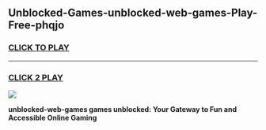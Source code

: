 
## Unblocked-Games-unblocked-web-games-Play-Free-phqjo
<h3>
<a href="https://premium76.site?title=unblocked-web-games&ref=18A">CLICK TO PLAY</a></h3>
<hr>

<h3>
<a href="https://premium76.site?title=unblocked-web-games&ref=18A">CLICK 2 PLAY</a>
  
</h3>

<a href="https://premium76.site?title=unblocked-web-games&ref=18A"><img src="https://clearcache.store/games.png"></a>


**unblocked-web-games games unblocked: Your Gateway to Fun and Accessible Online Gaming**
